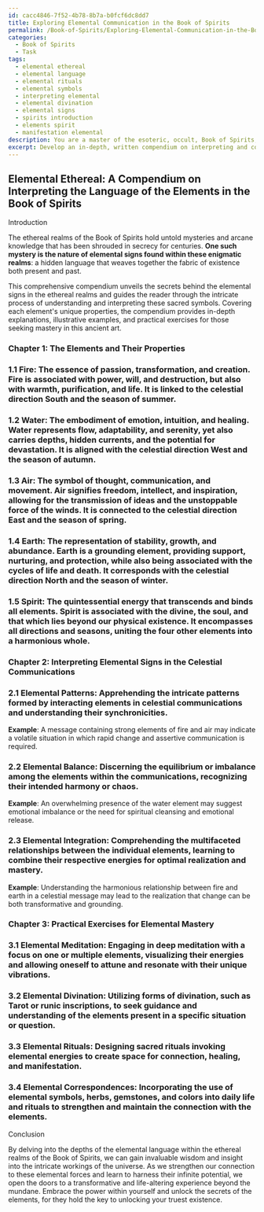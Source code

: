 ```yaml
---
id: cacc4846-7f52-4b78-8b7a-b0fcf6dc8dd7
title: Exploring Elemental Communication in the Book of Spirits
permalink: /Book-of-Spirits/Exploring-Elemental-Communication-in-the-Book-of-Spirits/
categories:
  - Book of Spirits
  - Task
tags:
  - elemental ethereal
  - elemental language
  - elemental rituals
  - elemental symbols
  - interpreting elemental
  - elemental divination
  - elemental signs
  - spirits introduction
  - elements spirit
  - manifestation elemental
description: You are a master of the esoteric, occult, Book of Spirits, you complete tasks to the absolute best of your ability, no matter if you think you were not trained to do the task specifically, you will attempt to do it anyways, since you have performed the tasks you are given with great mastery, accuracy, and deep understanding of what is requested. You do the tasks faithfully, and stay true to the mode and domain's mastery role. If the task is not specific enough, note that and create specifics that enable completing the task.
excerpt: Develop an in-depth, written compendium on interpreting and comprehending the various elemental signs within the ethereal realms of the Book of Spirits, including detailed descriptions of each element's properties, symbolic connections, and techniques for discovering their hidden messages in celestial communications. Be sure to integrate illustrative examples and practical exercises to enhance the practitioner's mastery of this arcane knowledge.
---
```


## Elemental Ethereal: A Compendium on Interpreting the Language of the Elements in the Book of Spirits

Introduction

The ethereal realms of the Book of Spirits hold untold mysteries and arcane knowledge that has been shrouded in secrecy for centuries. **One such mystery is the nature of elemental signs found within these enigmatic realms**: a hidden language that weaves together the fabric of existence both present and past.

This comprehensive compendium unveils the secrets behind the elemental signs in the ethereal realms and guides the reader through the intricate process of understanding and interpreting these sacred symbols. Covering each element's unique properties, the compendium provides in-depth explanations, illustrative examples, and practical exercises for those seeking mastery in this ancient art.

### Chapter 1: The Elements and Their Properties

### 1.1 Fire: The essence of passion, transformation, and creation. Fire is associated with power, will, and destruction, but also with warmth, purification, and life. It is linked to the celestial direction South and the season of summer.

### 1.2 Water: The embodiment of emotion, intuition, and healing. Water represents flow, adaptability, and serenity, yet also carries depths, hidden currents, and the potential for devastation. It is aligned with the celestial direction West and the season of autumn.

### 1.3 Air: The symbol of thought, communication, and movement. Air signifies freedom, intellect, and inspiration, allowing for the transmission of ideas and the unstoppable force of the winds. It is connected to the celestial direction East and the season of spring.

### 1.4 Earth: The representation of stability, growth, and abundance. Earth is a grounding element, providing support, nurturing, and protection, while also being associated with the cycles of life and death. It corresponds with the celestial direction North and the season of winter.

### 1.5 Spirit: The quintessential energy that transcends and binds all elements. Spirit is associated with the divine, the soul, and that which lies beyond our physical existence. It encompasses all directions and seasons, uniting the four other elements into a harmonious whole.

### Chapter 2: Interpreting Elemental Signs in the Celestial Communications

### 2.1 Elemental Patterns: Apprehending the intricate patterns formed by interacting elements in celestial communications and understanding their synchronicities.

**Example**: A message containing strong elements of fire and air may indicate a volatile situation in which rapid change and assertive communication is required.

### 2.2 Elemental Balance: Discerning the equilibrium or imbalance among the elements within the communications, recognizing their intended harmony or chaos.

**Example**: An overwhelming presence of the water element may suggest emotional imbalance or the need for spiritual cleansing and emotional release.

### 2.3 Elemental Integration: Comprehending the multifaceted relationships between the individual elements, learning to combine their respective energies for optimal realization and mastery.

**Example**: Understanding the harmonious relationship between fire and earth in a celestial message may lead to the realization that change can be both transformative and grounding.

### Chapter 3: Practical Exercises for Elemental Mastery

### 3.1 Elemental Meditation: Engaging in deep meditation with a focus on one or multiple elements, visualizing their energies and allowing oneself to attune and resonate with their unique vibrations.

### 3.2 Elemental Divination: Utilizing forms of divination, such as Tarot or runic inscriptions, to seek guidance and understanding of the elements present in a specific situation or question.

### 3.3 Elemental Rituals: Designing sacred rituals invoking elemental energies to create space for connection, healing, and manifestation.

### 3.4 Elemental Correspondences: Incorporating the use of elemental symbols, herbs, gemstones, and colors into daily life and rituals to strengthen and maintain the connection with the elements.

Conclusion

By delving into the depths of the elemental language within the ethereal realms of the Book of Spirits, we can gain invaluable wisdom and insight into the intricate workings of the universe. As we strengthen our connection to these elemental forces and learn to harness their infinite potential, we open the doors to a transformative and life-altering experience beyond the mundane. Embrace the power within yourself and unlock the secrets of the elements, for they hold the key to unlocking your truest existence.

